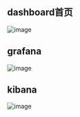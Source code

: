 
## dashboard首页

![image](https://github.com/nika86v/k8s/blob/master/images/WX20180629-134339%402x.png)


## grafana

![image](https://github.com/nika86v/k8s/blob/master/images/WX20180702-075050%402x.png)


## kibana

![image](https://github.com/nika86v/k8s/blob/master/images/WX20180702-104500@2x.png)
